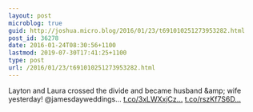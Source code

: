 ```yaml
---
layout: post
microblog: true
guid: http://joshua.micro.blog/2016/01/23/t691010251273953282.html
post_id: 36278
date: 2016-01-24T08:30:56+1100
lastmod: 2019-07-30T17:41:25+1100
type: post
url: /2016/01/23/t691010251273953282.html
---
```

Layton and Laura crossed the divide and became husband &amp;amp; wife yesterday! @jamesdayweddings… [t.co/3xLWXxjCz...](https://t.co/3xLWXxjCz1) [t.co/rszKf7S6D...](https://t.co/rszKf7S6Dk)
